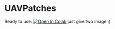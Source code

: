 # UAVPatches

Ready to use: [![Open In Colab](https://colab.research.google.com/assets/colab-badge.svg)](https://colab.research.google.com/github/farhadinima75/UAVPatches/blob/main/UAVPatches.ipynb) just give two image :)
